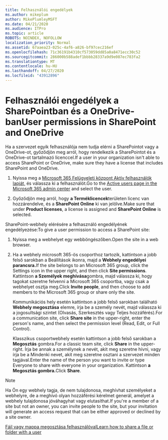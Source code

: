 ```yaml
---
title: Felhasználói engedélyek
ms.author: mikeplum
author: MikePlumleyMSFT
ms.date: 04/21/2020
ms.audience: ITPro
ms.topic: article
ROBOTS: NOINDEX, NOFOLLOW
localization_priority: Normal
ms.assetid: 67aaea23-025c-4af6-a826-bf97cec216ef
ms.openlocfilehash: 71c36191b4310cf573059dd85a0a8471ecc30c52
ms.sourcegitcommit: 286000b588adef1bbbb28337a9d9e087ec783fa2
ms.translationtype: MT
ms.contentlocale: hu-HU
ms.lasthandoff: 04/27/2020
ms.locfileid: "43912896"
---
```

# <a name="user-permissions-in-sharepoint-and-onedrive"></a><span data-ttu-id="1460b-102">Felhasználói engedélyek a SharePointban és a OneDrive-ban</span><span class="sxs-lookup"><span data-stu-id="1460b-102">User permissions in SharePoint and OneDrive</span></span>

<span data-ttu-id="1460b-103">Ha a szervezet egyik felhasználója nem tudja elérni a SharePointot vagy a OneDrive-ot, győződjön meg arról, hogy rendelkezik a SharePointot és a OneDrive-ot tartalmazó licenccel.</span><span class="sxs-lookup"><span data-stu-id="1460b-103">If a user in your organization isn't able to access SharePoint or OneDrive, make sure they have a license that includes SharePoint and OneDrive.</span></span> 
  
1. <span data-ttu-id="1460b-104">Nyissa meg a [Microsoft 365 Felügyeleti központ Aktív felhasználók lapját,](https://portal.office.com/adminportal/home#/users) és válassza ki a felhasználót.</span><span class="sxs-lookup"><span data-stu-id="1460b-104">Go to the [Active users page in the Microsoft 365 admin center](https://portal.office.com/adminportal/home#/users) and select the user.</span></span> 
    
2. <span data-ttu-id="1460b-105">Győződjön meg arról, hogy **a Terméklicencek**területen licenc van hozzárendelve, és a **SharePoint Online** ki van jelölve.</span><span class="sxs-lookup"><span data-stu-id="1460b-105">Make sure that under **Product licenses**, a license is assigned and **SharePoint Online** is selected.</span></span> 
    
 <span data-ttu-id="1460b-106">SharePoint-webhely elérésére a felhasználó engedélyének engedélyezése:</span><span class="sxs-lookup"><span data-stu-id="1460b-106">To give a user permission to access a SharePoint site:</span></span> 
  
1. <span data-ttu-id="1460b-107">Nyissa meg a webhelyet egy webböngészőben.</span><span class="sxs-lookup"><span data-stu-id="1460b-107">Open the site in a web browser.</span></span>
    
2. <span data-ttu-id="1460b-108">Ha a webhely microsoft 365-ös csoporthoz tartozik, kattintson a jobb felső sarokban a Beállítások ikonra, majd a **Webhely engedélyei parancsra.**</span><span class="sxs-lookup"><span data-stu-id="1460b-108">If the site belongs to an Microsoft 365 group, click the Settings icon in the upper right, and then click **Site permissions**.</span></span> <span data-ttu-id="1460b-109">Kattintson **a Személyek meghívása**gombra, majd válassza ki, hogy tagokat szeretne felvenni a Microsoft 365 csoportba, vagy csak a webhelyet osztja meg.</span><span class="sxs-lookup"><span data-stu-id="1460b-109">Click **Invite people**, and then choose to add members to the Microsoft 365 group or share only the site.</span></span> 
    
    <span data-ttu-id="1460b-110">Kommunikációs hely esetén kattintson a jobb felső sarokban található **Webhely megosztása** elemre, írja be a személy nevét, majd válassza ki a jogosultsági szintet (Olvasás, Szerkesztés vagy Teljes hozzáférés).</span><span class="sxs-lookup"><span data-stu-id="1460b-110">For a communication site, click **Share site** in the upper-right, enter the person's name, and then select the permission level (Read, Edit, or Full Control).</span></span> 
    
    <span data-ttu-id="1460b-111">Klasszikus csoportwebhely esetén kattintson a jobb felső sarokban a **Megosztás** gombra.</span><span class="sxs-lookup"><span data-stu-id="1460b-111">For a classic team site, click **Share** in the upper-right.</span></span> <span data-ttu-id="1460b-112">Írja be annak a személynek a nevét, akit meg szeretne hívni, vagy írja be a Mindenki nevet, akit meg szeretne osztani a szervezet minden tagjával.</span><span class="sxs-lookup"><span data-stu-id="1460b-112">Enter the name of the person you want to invite or type Everyone to share with everyone in your organization.</span></span> <span data-ttu-id="1460b-113">Kattintson **a Megosztás gombra.**</span><span class="sxs-lookup"><span data-stu-id="1460b-113">Click **Share**.</span></span>
    
> [!NOTE]
> <span data-ttu-id="1460b-114">Ha Ön egy webhely tagja, de nem tulajdonosa, meghívhat személyeket a webhelyre, de a meghívó olyan hozzáférési kérelmet generál, amelyet a webhely tulajdonosa jóváhagyhat vagy elutasíthat.</span><span class="sxs-lookup"><span data-stu-id="1460b-114">If you're a member of a site but not an owner, you can invite people to the site, but your invitation will generate an access request that can be either approved or declined by a site owner.</span></span> 
  
[<span data-ttu-id="1460b-115">Fájl vagy mappa megosztása felhasználóval</span><span class="sxs-lookup"><span data-stu-id="1460b-115">Learn how to share a file or folder with a user</span></span>](https://go.microsoft.com/fwlink/?linkid=533408)
  

